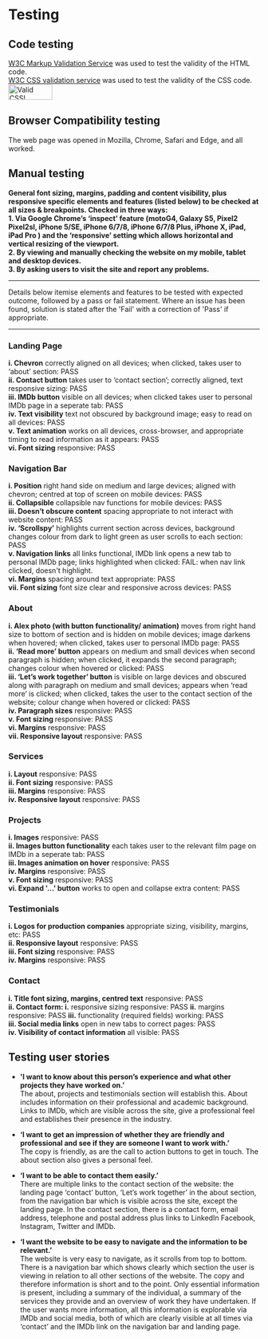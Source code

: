 <h1>Testing</h1>

<h2>Code testing</h2>
<p><a href="https://validator.w3.org/">W3C Markup Validation Service</a> was used to test the validity of the HTML code.<br>
<a href="https://jigsaw.w3.org/css-validator/">W3C CSS validation service</a> was used to test the validity of the CSS code.<br>
    <a href="http://jigsaw.w3.org/css-validator/check/referer">
        <img style="border:0;width:88px;height:31px"
            src="http://jigsaw.w3.org/css-validator/images/vcss"
            alt="Valid CSS!" />
    </a>
</p>

<h2>Browser Compatibility testing</h2>
The web page was opened in Mozilla, Chrome, Safari and Edge, and all worked.

<h2>Manual testing</h2>
<p>
<strong>General font sizing, margins, padding and content visibility, plus responsive specific elements and features (listed below) to be checked at all sizes & breakpoints. Checked in three ways: <br>
1.	Via Google Chrome’s ‘inspect’ feature (motoG4, Galaxy S5, Pixel2 Pixel2sl, iPhone 5/SE, iPhone 6/7/8, iPhone 6/7/8 Plus, iPhone X, iPad, iPad Pro ) and the ‘responsive’ setting which allows horizontal and vertical resizing of the viewport.<br>
2.	By viewing and manually checking the website on my mobile, tablet and desktop devices.<br>
3.	By asking users to visit the site and report any problems.<br></p></strong>
    <hr>
    Details below itemise elements and features to be tested with expected outcome, followed by a pass or fail statement. Where an issue has been found, solution is stated after the 'Fail' with a correction of 'Pass' if appropriate.
    <hr>

<h3>Landing Page</h3>
<p><strong>i. Chevron</strong> correctly aligned on all devices; when clicked, takes user to ‘about’ section: PASS<br> 
<strong>ii. Contact button</strong> takes user to ‘contact section’; correctly aligned, text responsive sizing: PASS<br> 
<strong>iii. IMDb button</strong> visible on all devices; when clicked takes user to personal IMDb page in a seperate tab: PASS<br> 
<strong>iv. Text visibility</strong> text not obscured by background image; easy to read on all devices: PASS<br>
<strong>v. Text animation</strong> works on all devices, cross-browser, and appropriate timing to read information as it appears: PASS<br>
<strong>vi. Font sizing</strong> responsive: PASS

<h3>Navigation Bar</h3>
<p><strong>i. Position</strong>  right hand side on medium and large devices; aligned with chevron; centred at top of screen on mobile devices: PASS<br>
<strong>ii. Collapsible</strong> collapsible nav functions for mobile devices: PASS<br>
<strong>iii. Doesn’t obscure content</strong>  spacing appropriate to not interact with website content: PASS<br>
<strong>iv. ‘Scrollspy’</strong> highlights current section across devices, background changes colour from dark to light green as user scrolls to each section: PASS
<br><strong>v. Navigation links</strong>  all links functional, IMDb link opens a new tab to personal IMDb page; links highlighted when clicked: FAIL: when nav link clicked, doesn't highlight.<br>
<strong>vi.	Margins</strong> spacing around text appropriate: PASS<br>
<strong>vii. Font sizing</strong> font size clear and responsive across devices: PASS</p>

<h3>About</h3>
<p><strong>i. Alex photo (with button functionality/ animation)</strong> moves from right hand size to bottom of section and is hidden on mobile devices; image darkens when hovered; when clicked, takes user to personal IMDb page: PASS<br>
<strong>ii. ‘Read more’ button</strong> appears on medium and small devices when second paragraph is hidden; when clicked, it expands the second paragraph; changes colour when hovered or clicked: PASS<br>
<strong>iii. ‘Let’s work together’ button</strong> is visible on large devices and obscured along with paragraph on medium and small devices; appears when ‘read more’ is clicked; when clicked, takes the user to the contact section of the website; colour change when hovered or clicked: PASS<br>
<strong>iv.	Paragraph sizes</strong> responsive: PASS<br>
<strong>v. Font sizing </strong> responsive: PASS<br>
<strong>vi.	Margins</strong> responsive: PASS<br>
<strong>vii. Responsive layout</strong> responsive: PASS</p>

<h3>Services</h3>
<p><strong>i. Layout</strong> responsive: PASS<br>
<strong>ii. Font sizing</strong> responsive: PASS<br>
<strong>iii. Margins</strong> responsive: PASS<br>
<strong>iv. Responsive layout</strong> responsive: PASS</p>

<h3>Projects</h3>
<p><strong>i.	Images</strong> responsive: PASS<br>
<strong>ii.	Images button functionality</strong> each takes user to the relevant film page on IMDb in a seperate tab: PASS<br>
<strong>iii. Images animation on hover</strong> responsive: PASS<br>
<strong>iv.	Margins</strong> responsive: PASS<br>
<strong>v. Font sizing</strong> responsive: PASS<br>
<strong>vi. Expand '...' button</strong> works to open and collapse extra content: PASS</p>

<h3>Testimonials</h3>
<p><strong>i. Logos for production companies</strong> appropriate sizing, visibility, margins, etc: PASS<br>
<strong>ii.	Responsive layout</strong> responsive: PASS<br>
<strong>iii. Font sizing</strong> responsive: PASS<br>
<strong>iv.	Margins</strong> responsive: PASS</p>

<h3>Contact</h3>
<p><strong>i. Title font sizing, margins, centred text</strong> responsive: PASS<br>
<strong>ii.	Contact form: i.</strong> responsive sizing responsive: PASS <strong>ii.</strong> margins responsive: PASS <strong>iii.</strong> functionality (required fields) working: PASS<br>
<strong>iii. Social media links</strong> open in new tabs to correct pages: PASS<br>
<strong>iv. Visibility of contact information</strong> all visible: PASS</p>

<h2>Testing user stories</h2>

- <strong>'I want to know about this person’s experience and what other projects they have worked on.’</strong><br>
The about, projects and testimonials section will establish this. About includes information on their professional and academic background. Links to IMDb, which are visible across the site, give a professional feel and establishes their presence in the industry.<br>

- <strong>‘I want to get an impression of whether they are friendly and professional and see if they are someone I want to work with.’</strong><br>
The copy is friendly, as are the call to action buttons to get in touch. The about section also gives a personal feel.<br>

- <strong>‘I want to be able to contact them easily.’</strong><br>
There are multiple links to the contact section of the website: the landing page ‘contact’ button, ‘Let’s work together’ in the about section, from the navigation bar which is visible across the site, except the landing page. In the contact section, there is a contact form, email address, telephone and postal address plus links to LinkedIn Facebook, Instagram, Twitter and IMDb.<br>

- <strong>‘I want the website to be easy to navigate and the information to be relevant.’</strong><br>
The website is very easy to navigate, as it scrolls from top to bottom. There is a navigation bar which shows clearly which section the user is viewing in relation to all other sections of the website. The copy and therefore information is short and to the point. Only essential information is present, including a summary of the individual, a summary of the services they provide and an overview of work they have undertaken. If the user wants more information, all this information is explorable via IMDb and social media, both of which are clearly visible at all times via ‘contact’ and the IMDb link on the navigation bar and landing page.<br>
